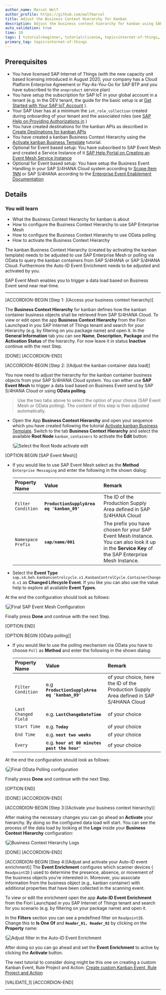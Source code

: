 ```yaml
---
author_name: Marcel Wolf
author_profile: https://github.com/wolfmarcel
title: Adjust the Business Context Hierarchy for Kanban
description: Adjust the business context hierarchy for kanban using SAP Event Mesh or polling and activate the Auto-ID event enrichment.
auto_validation: true
time: 20
tags: [ tutorial>beginner, tutorial>license, topic>internet-of-things, products>sap-internet-of-things, products>sap-business-technology-platform products>sap-event-mesh, products>sap-s-4hana]
primary_tag: topic>internet-of-things
---
```


## Prerequisites
- You have licensed SAP Internet of Things (with the new capacity unit based licensing introduced in August 2020, your company has a Cloud Platform Enterprise Agreement or Pay-As-You-Go for SAP BTP and you have subscribed to the `oneproduct` service plan)
- You have setup the subscription for SAP IoT in your global account in a tenant (e.g. in the DEV tenant, the guide for the basic setup is at [Get Started with Your SAP IoT Account](https://help.sap.com/viewer/195126f4601945cba0886cbbcbf3d364/latest/en-US/bfe6a46a13d14222949072bf330ff2f4.html) ).
- Your SAP User has at a minimum the `iot_role_collection` created during onboarding of your tenant and the associated roles (see [SAP Help on Providing Authorizations in](https://help.sap.com/viewer/195126f4601945cba0886cbbcbf3d364/latest/en-US/2810dd61e0a8446d839c936f341ec46d.html ) )
- You have created destinations for the kanban APIs as described in [Create Destinations for kanban APIs](iot-autoid-kanban-destination)
- You have created a kanban Business Context Hierarchy using the [Activate kanban Business Template](iot-autoid-kanban-bt) tutorial.
- Optional for Event based setup: You have subscribed to SAP Event Mesh and created a Service Instance of it [SAP Help Portal on Creating an Event Mesh Service Instance](https://help.sap.com/viewer/bf82e6b26456494cbdd197057c09979f/Cloud/en-US/d0483a9e38434f23a4579d6fcc72654b.html)
- Optional for Event based setup: You have setup the Business Event Handling in your SAP S/4HANA Cloud system according to [Scope Item 1NN](https://rapid.sap.com/bp/#/browse/scopeitems/1NN) or SAP S/4HANA according to the [Enterprise Event Enablement Documentation](https://help.sap.com/viewer/810dfd34f2cc4f39aa8d946b5204fd9c/latest/en-US/c200f98fadb64ff1828ed5696c86fca2.html)

## Details
### You will learn
  - What the Business Context Hierarchy for kanban is about
  - How to configure the Business Context Hierarchy to use SAP Enterprise Mesh
  - How to configure the Business Context Hierarchy to use OData polling
  - How to activate the Business Context Hierarchy

The kanban Business Context Hierarchy (created by activating the kanban template) needs to be adjusted to use SAP Enterprise Mesh or polling via OData to query the kanban containers from SAP S/4HANA or SAP S/4HANA Cloud. Furthermore the Auto-ID Event Enrichment needs to be adjusted and activated by you.

SAP Event Mesh enables you to trigger a data load based on Business Event send near real-time.

---

[ACCORDION-BEGIN [Step 1: ](Access your business context hierarchy)]

The **Business Context Hierarchy** for kanban defines how the kanban container business objects shall be retrieved from SAP S/4HANA Cloud. To view or edit open the app **Business Context Hierarchy** from the Fiori Launchpad in you SAP Internet of Things tenant and search for your Hierarchy (e.g. by filtering on you package name) and open it. In the **General Information** tab you can see **Name**, **Description**, **Package** and the **Activation Status** of the hierarchy. For now leave it in status **Inactive** continue with the next Step.

[DONE]
[ACCORDION-END]

[ACCORDION-BEGIN [Step 2: ](Adjust the kanban container data load)]

 You now need to adjust the hierarchy for the kanban container business objects from your SAP S/4HANA Cloud system. You can either use **SAP Event Mesh** to trigger a data load based on Business Event send by SAP S/4HANA Cloud or using **OData polling**.

>Use the two tabs above to select the option of your choice (SAP Event Mesh or OData polling). The content of this step is then adjusted automatically.

- Open the App **Business Context Hierarchy** and open your sequence which you have created following the tutorial [Activate kanban Business Template](iot-autoid-kanban-bt). Switch to the tab **Business Context Hierarchy** and select the available **Root Node** `kanban_containers` to activate the **Edit** button:

    !![Select the Root Node activate edit](EditDLS1.png)


[OPTION BEGIN [SAP Event Mesh]]

- If you would like to use SAP Event Mesh select as the **Method** `Enterprise Messaging` and enter the following in the shown dialog:

    |  Property Name    | Value           | Remark
    |  :-------------   | :-------------  | :-------------
    |  `Filter Condition`          | **`ProductionSupplyArea eq 'kanban_09'`** | The ID of the Production Supply Area defined in SAP S/4HANA Cloud
    |  `Namespace Prefix`     | **`sap/name/001`** | The prefix you have chosen for your SAP Event Mesh Instance. You can also look it up in the **Service Key** of the SAP Enterprise Mesh Instance.

- Select the **Event Type** `sap.s4.beh.kanbancontrolcycle.v1.KanbanControlCycle.ContainerChanged.v1` as **Changed Lifecycle Event**. If you like you can also use the value help to explore all available **Event Types**.

At the end the configuration should look as follows:

 !![Final SAP Event Mesh Configuration](EMConfiguration.png)

 Finally press **Done** and continue with the next Step.

[OPTION END]


[OPTION BEGIN [OData polling]]

- If you would like to use the polling mechanism via OData you have to choose  `Poll` as **Method** and enter the following in the shown dialog:

    |  Property Name    | Value           | Remark
    |  :-------------   | :-------------  | :-------------
    |  `Filter Condition`          | e.g **`ProductionSupplyArea eq 'kanban_09'`** | of your choice, here the ID of the Production Supply Area defined in SAP S/4HANA Cloud |
    |  `Last Changed Field`     | e.g. **`LastChangeDateTime`** | of your choice  |
    |  `Start Time`             | e.g. **`Today`** | of your choice |
    |  `End Time`               | e.g. **`next two weeks`** | of your choice |
    |  `Every`                  | e.g. **`hour at 00 minutes past the hour'`** | of your choice |


At the end the configuration should look as follows:

!![Final OData Polling configuration](PollingConfig.png)

Finally press **Done** and continue with the next Step.

[OPTION END]

[DONE]
[ACCORDION-END]


[ACCORDION-BEGIN [Step 3:](Activate your business context hierarchy)]

After making the necessary changes you can go ahead an **Activate** your hierarchy. By doing so the configured data load will start. You can see the process of the data load by looking at the **Logs** inside your **Business Context Hierarchy** configuration:

!![Business Context Hierarchy Logs](DataLoadLogs.png)

[DONE]
[ACCORDION-END]

[ACCORDION-BEGIN [Step 4:](Adjust and activate your Auto-ID event enrichment)]
The **Event Enrichment** configures which scanner devices ( `ReadpointID` ) used to determine the presence, absence, or movement of the business objects you're interested in. Moreover, you associate information from the business object (e.g., kanban container) with additional properties that have been collected in the scanning event.

To view or edit the enrichment open the app **Auto-ID Event Enrichment** from the Fiori Launchpad in you SAP Internet of Things tenant and search for you scenario (e.g. by filtering on your package name) and open it.

In the **Filters** section you can see a predefined filter on `ReadpointID`. Change this to **Is One Of** and **`Reader_01, Reader_02`** by clicking on the **Property** name:

!![Adjust filter in the Auto-ID Event Enrichment](AdjustEventEnrichment.png)

After doing so you can go ahead and set the **Event Enrichment** to active by clicking the **Activate** button.

The next tutorial to consider doing might be this one on creating a custom Kanban Event, Rule Project and Action: [Create custom Kanban Event, Rule Project and Action](iot-autoid-kanban-custom-event)

[VALIDATE_1]
[ACCORDION-END]


---
